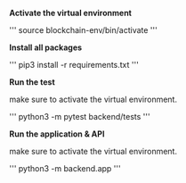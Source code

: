 **Activate the virtual environment**

'''
source blockchain-env/bin/activate
'''

**Install all packages**

'''
pip3 install -r requirements.txt
'''

**Run the test**

make sure to activate the virtual environment.

'''
python3 -m pytest backend/tests
'''

**Run the application & API**

make sure to activate the virtual environment.

'''
python3 -m backend.app
'''
